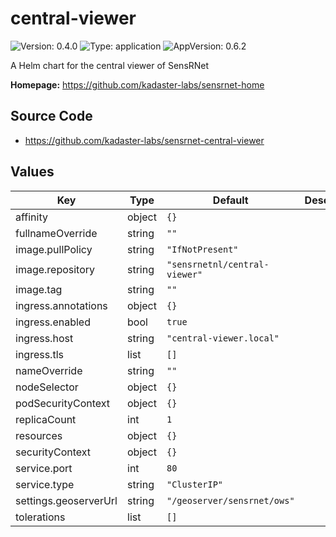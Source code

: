 # central-viewer

![Version: 0.4.0](https://img.shields.io/badge/Version-0.4.0-informational?style=flat-square) ![Type: application](https://img.shields.io/badge/Type-application-informational?style=flat-square) ![AppVersion: 0.6.2](https://img.shields.io/badge/AppVersion-0.6.2-informational?style=flat-square)

A Helm chart for the central viewer of SensRNet

**Homepage:** <https://github.com/kadaster-labs/sensrnet-home>

## Source Code

* <https://github.com/kadaster-labs/sensrnet-central-viewer>

## Values

| Key | Type | Default | Description |
|-----|------|---------|-------------|
| affinity | object | `{}` |  |
| fullnameOverride | string | `""` |  |
| image.pullPolicy | string | `"IfNotPresent"` |  |
| image.repository | string | `"sensrnetnl/central-viewer"` |  |
| image.tag | string | `""` |  |
| ingress.annotations | object | `{}` |  |
| ingress.enabled | bool | `true` |  |
| ingress.host | string | `"central-viewer.local"` |  |
| ingress.tls | list | `[]` |  |
| nameOverride | string | `""` |  |
| nodeSelector | object | `{}` |  |
| podSecurityContext | object | `{}` |  |
| replicaCount | int | `1` |  |
| resources | object | `{}` |  |
| securityContext | object | `{}` |  |
| service.port | int | `80` |  |
| service.type | string | `"ClusterIP"` |  |
| settings.geoserverUrl | string | `"/geoserver/sensrnet/ows"` |  |
| tolerations | list | `[]` |  |

